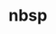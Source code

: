 # nbsp

<!-- TODO-START
TODO: Fill short description here.

## Type signature

TODO: Fill type signature down below.

```
any ⇒ any
```

## Examples

TODO: List at least one example down below.

```javascript
nbsp(); // ⇒ TODO
```

## Questions

TODO: List questions that may this function answers.
TODO-END -->
